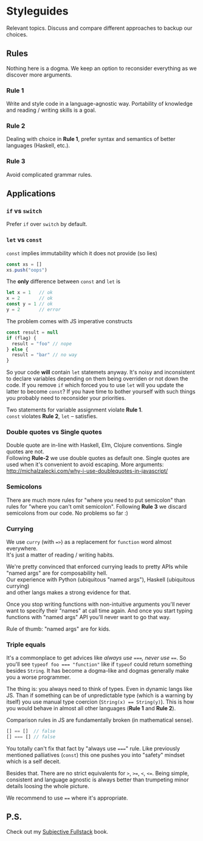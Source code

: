# Styleguides

Relevant topics. Discuss and compare different approaches to backup our choices.

## Rules

Nothing here is a dogma. We keep an option to reconsider everything as we discover more arguments.

### Rule 1

Write and style code in a language-agnostic way. Portability of knowledge and reading / writing skills is a goal.

### Rule 2

Dealing with choice in **Rule 1**, prefer syntax and semantics of better languages (Haskell, etc.).

### Rule 3

Avoid complicated grammar rules.

## Applications

### `if` vs `switch`

Prefer `if` over `switch` by default.

### `let` vs `const`

`const` implies immutability which it does not provide (so lies)

```js
const xs = []
xs.push("oops")
```

The **only** difference between `const` and `let` is 

```js
let x = 1   // ok
x = 2       // ok
const y = 1 // ok
y = 2       // error
```

The problem comes with JS imperative constructs

```js
const result = null
if (flag) {
  result = "foo" // nope
} else {
  result = "bar" // no way
}
```

So your code **will** contain `let` statemets anyway. It's noisy and inconsistent to declare variables
depending on them being overriden or not down the code. If you remove `if` which forced you to use `let` will you update
the latter to become `const`? If you have time to bother yourself with such things you probably need to reconsider
your priorities. 

Two statements for variable assignment violate **Rule 1**.<br/>
`const` violates **Rule 2**, `let` – satisfies.

### Double quotes vs Single quotes

Double quote are in-line with Haskell, Elm, Clojure conventions. Single quotes are not.<br/>
Following **Rule-2** we use double quotes as default one. Single quotes are used when it's convenient to avoid escaping.
More arguments: http://michalzalecki.com/why-i-use-doublequotes-in-javascript/

### Semicolons

There are much more rules for "where you need to put semicolon" than 
rules for "where you can't omit semicolon". Following **Rule 3** we discard semicolons
from our code. No problems so far :)

### Currying

We use `curry` (with `=>`) as a replacement for `function` word almost everywhere.<br/>
It's just a matter of reading / writing habits.

We're pretty convinced that enforced currying leads to pretty APIs while "named args" are for composability hell.<br/>
Our experience with Python (ubiquitous "named args"), Haskell (ubiquitous currying)<br/>
and other langs makes a strong evidence for that.

Once you stop writing functions with non-intuitive arguments you'll never want
to specify their "names" at call time again. And once you start typing functions with "named args" API
you'll never want to go that way.

Rule of thumb: "named args" are for kids.

### Triple equals

It's a commonplace to get advices like *always use `===`, never use `==`*. 
So you'll see `typeof foo === "function"` like if `typeof` could return something besides `String`.
It has become a dogma-like and dogmas generally make you a worse programmer.

The thing is: you always need to think of types. Even in dynamic langs like JS. Than if something can be of unpredictable type (which is a warning by itself) you use manual type coercion (`String(x) == String(y)`). This is how you would behave in almost all other languages (**Rule 1** and **Rule 2**).

Comparison rules in JS are fundamentally broken (in mathematical sense). 

```js
[] == []  // false
[] === [] // false
```

You totally can't fix that fact by "always use `===`" rule. Like previously mentioned palliatives (`const`)
this one pushes you into "safety" mindset which is a self deceit.

Besides that. There are no strict equivalents for `>`, `>=`, `<`, `<=`. 
Being simple, consistent and language agnostic is always better than trumpeting minor details
loosing the whole picture.

We recommend to use `==` where it's appropriate.

## P.S.

Check out my [Subjective Fullstack](https://github.com/ivan-kleshnin/subjective-fullstack) book.
